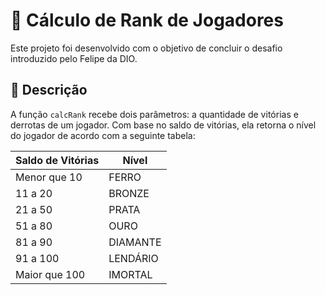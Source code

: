 # 🧮 Cálculo de Rank de Jogadores

Este projeto foi desenvolvido com o objetivo de concluir o desafio introduzido pelo Felipe da DIO.

## 📌 Descrição

A função `calcRank` recebe dois parâmetros: a quantidade de vitórias e derrotas de um jogador. Com base no saldo de vitórias, ela retorna o nível do jogador de acordo com a seguinte tabela:

| Saldo de Vitórias | Nível     |
|-------------------|-----------|
| Menor que 10      | FERRO     |
| 11 a 20           | BRONZE    |
| 21 a 50           | PRATA     |
| 51 a 80           | OURO      |
| 81 a 90           | DIAMANTE  |
| 91 a 100          | LENDÁRIO  |
| Maior que 100     | IMORTAL   |
